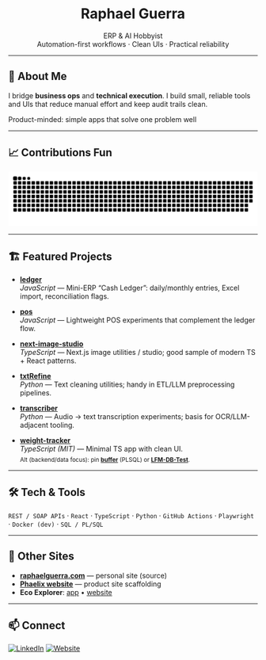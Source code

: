 <h1 align="center">Raphael Guerra</h1>
<p align="center">
ERP & AI Hobbyist<br/>
Automation-first workflows · Clean UIs · Practical reliability
</p>

---

## 👋 About Me
I bridge **business ops** and **technical execution**. I build small, reliable tools and UIs that reduce manual effort and keep audit trails clean.

Product-minded: simple apps that solve one problem well

---

## 📈 Contributions Fun

<picture>
  <source media="(prefers-color-scheme: dark)" srcset="assets/snake-dark.svg" />
  <source media="(prefers-color-scheme: light)" srcset="assets/snake.svg" />
  <img alt="Contribution snake" src="assets/snake.svg" />
</picture>

---

## 🏗️ Featured Projects

- **[ledger](https://github.com/RaphaelGuerra/ledger)**  
  *JavaScript* — Mini-ERP “Cash Ledger”: daily/monthly entries, Excel import, reconciliation flags.

- **[pos](https://github.com/RaphaelGuerra/pos)**  
  *JavaScript* — Lightweight POS experiments that complement the ledger flow.

- **[next-image-studio](https://github.com/RaphaelGuerra/next-image-studio)**  
  *TypeScript* — Next.js image utilities / studio; good sample of modern TS + React patterns.

- **[txtRefine](https://github.com/RaphaelGuerra/txtRefine)**  
  *Python* — Text cleaning utilities; handy in ETL/LLM preprocessing pipelines.

- **[transcriber](https://github.com/RaphaelGuerra/transcriber)**  
  *Python* — Audio → text transcription experiments; basis for OCR/LLM-adjacent tooling.

- **[weight-tracker](https://github.com/RaphaelGuerra/weight-tracker)**  
  *TypeScript (MIT)* — Minimal TS app with clean UI.  
  <sub>Alt (backend/data focus): pin **[buffer](https://github.com/RaphaelGuerra/buffer)** (PLSQL) or **[LFM-DB-Test](https://github.com/RaphaelGuerra/LFM-DB-Test)**.</sub>

---

## 🛠️ Tech & Tools

`REST / SOAP APIs` · `React` · `TypeScript` · `Python` · `GitHub Actions` · `Playwright` · `Docker (dev)` · `SQL / PL/SQL`

---

## 🔗 Other Sites

- **[raphaelguerra.com](https://github.com/RaphaelGuerra/raphaelguerra.com)** — personal site (source)
- **[Phaelix website](https://github.com/RaphaelGuerra/phaelix-website)** — product site scaffolding
- **Eco Explorer**: [app](https://github.com/RaphaelGuerra/eco-explorer) • [website](https://github.com/RaphaelGuerra/eco-explorer-website)

---

## 📫 Connect

[![LinkedIn](https://img.shields.io/badge/LinkedIn-0A66C2?logo=linkedin&logoColor=white)](https://linkedin.com/in/guerraraphael)
[![Website](https://img.shields.io/badge/Website-111?logo=About.me&logoColor=white)](https://raphaelguerra.com)

<!-- Optional: visitors counter (you can remove if you prefer a cleaner footer) -->
<!-- ![Visitors](https://visitor-badge.laobi.icu/badge?page_id=RaphaelGuerra) -->

